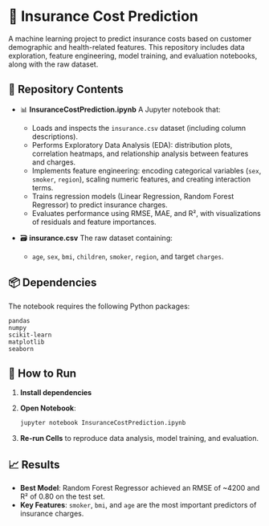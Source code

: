 # 🏦 Insurance Cost Prediction

A machine learning project to predict insurance costs based on customer demographic and health-related features. This repository includes data exploration, feature engineering, model training, and evaluation notebooks, along with the raw dataset.

## 📂 Repository Contents

* 📊 **InsuranceCostPrediction.ipynb**
  A Jupyter notebook that:

  * Loads and inspects the `insurance.csv` dataset (including column descriptions).
  * Performs Exploratory Data Analysis (EDA): distribution plots, correlation heatmaps, and relationship analysis between features and charges.
  * Implements feature engineering: encoding categorical variables (`sex`, `smoker`, `region`), scaling numeric features, and creating interaction terms.
  * Trains regression models (Linear Regression, Random Forest Regressor) to predict insurance charges.
  * Evaluates performance using RMSE, MAE, and R², with visualizations of residuals and feature importances.

* 🗃️ **insurance.csv**
  The raw dataset containing:

  * `age`, `sex`, `bmi`, `children`, `smoker`, `region`, and target `charges`.

## 📦 Dependencies

The notebook requires the following Python packages:

```
pandas
numpy
scikit-learn
matplotlib
seaborn
```

## 🚀 How to Run

1. **Install dependencies**

2. **Open Notebook**:

   ```bash
   jupyter notebook InsuranceCostPrediction.ipynb
   ```
3. **Re-run Cells** to reproduce data analysis, model training, and evaluation.

## 📈 Results

* **Best Model**: Random Forest Regressor achieved an RMSE of \~4200 and R² of 0.80 on the test set.
* **Key Features**: `smoker`, `bmi`, and `age` are the most important predictors of insurance charges.
